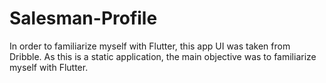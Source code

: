 # Salesman-Profile
In order to familiarize myself with Flutter, this app UI was taken from Dribble.
As this is a static application, the main objective was to familiarize myself with Flutter.
